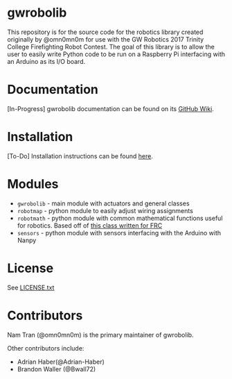 # gwrobolib
This repository is for the source code for the robotics library created originally by @omn0mn0m for use with the GW Robotics 2017 Trinity College Firefighting Robot Contest. The goal of this library is to allow the user to easily write Python code to be run on a Raspberry Pi interfacing with an Arduino as its I/O board.
# Documentation
[In-Progress] gwrobolib documentation can be found on its [GitHub Wiki](https://github.com/GW-Robotics/gwrobolib/wiki).
# Installation
[To-Do] Installation instructions can be found [here](https://github.com/GW-Robotics/gwrobolib/wiki/Installation).
# Modules
- `gwrobolib` - main module with actuators and general classes
- `robotmap` - python module to easily adjust wiring assignments
- `robotmath` - python module with common mathematical functions useful for robotics. Based off of [this class written for FRC](https://github.com/Team708/2015-Banshee/blob/master/src/org/team708/robot/util/Math708.java)
- `sensors` - python module with sensors interfacing with the Arduino with Nanpy
# License
See [LICENSE.txt](https://github.com/GW-Robotics/gwrobolib/blob/master/LICENSE)
# Contributors
Nam Tran (@omn0mn0m) is the primary maintainer of gwrobolib.

Other contributors include:
- Adrian Haber(@Adrian-Haber)
- Brandon Waller (@Bwall72)
